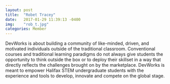 ```yaml
---
layout: post
title:  "Robet Tracey"
date:   2017-01-29 11:39:13 -0400
img:    "rob_t.jpg"
categories: Member
---
```


DevWorks is about building a community of like-minded, driven, and motivated individuals outside of the traditional classroom. Conventional courses and traditional learning paradigms do not always give students the opportunity to think outside the box or to deploy their skillset in a way that directly reflects the challenges brought on by the marketplace. DevWorks is meant to empower Halifax STEM undergraduate students with the experience and tools to develop, innovate and compete on the global stage.